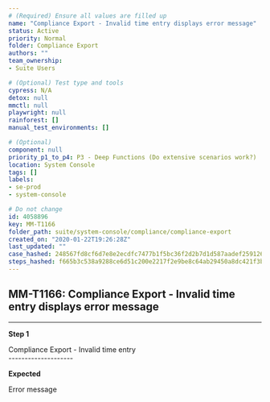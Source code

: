 ```yaml
---
# (Required) Ensure all values are filled up
name: "Compliance Export - Invalid time entry displays error message"
status: Active
priority: Normal
folder: Compliance Export
authors: ""
team_ownership: 
- Suite Users

# (Optional) Test type and tools
cypress: N/A
detox: null
mmctl: null
playwright: null
rainforest: []
manual_test_environments: []

# (Optional)
component: null
priority_p1_to_p4: P3 - Deep Functions (Do extensive scenarios work?)
location: System Console
tags: []
labels: 
- se-prod
- system-console

# Do not change
id: 4058896
key: MM-T1166
folder_path: suite/system-console/compliance/compliance-export
created_on: "2020-01-22T19:26:28Z"
last_updated: ""
case_hashed: 248567fd8cf6d7e8e2ecdfc7477b1f5bc36f2d2b7d1d587aadef25912656caa1ee386e757e5fed198d0f1ed2094a0d14
steps_hashed: f665b3c538a9288ce6d51c200e2217f2e9be8c64ab29450a8dc421f3b156569807628a9373a1c997d2a097f5091b0ddb
---
```


## MM-T1166: Compliance Export - Invalid time entry displays error message

---

**Step 1**

Compliance Export - Invalid time entry\
\--------------------

**Expected**

Error message
